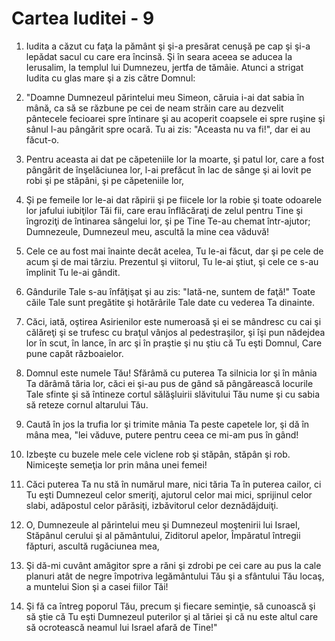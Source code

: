 # Cartea Iuditei - 9

1. Iudita a căzut cu faţa la pământ şi şi-a presărat cenuşă pe cap şi şi-a lepădat sacul cu care era încinsă. Şi în seara aceea se aducea la Ierusalim, la templul lui Dumnezeu, jertfa de tămâie. Atunci a strigat Iudita cu glas mare şi a zis către Domnul: 

2. "Doamne Dumnezeul părintelui meu Simeon, căruia i-ai dat sabia în mână, ca să se răzbune pe cei de neam străin care au dezvelit pântecele fecioarei spre întinare şi au acoperit coapsele ei spre ruşine şi sânul l-au pângărit spre ocară. Tu ai zis: "Aceasta nu va fi!", dar ei au făcut-o. 

3. Pentru aceasta ai dat pe căpeteniile lor la moarte, şi patul lor, care a fost pângărit de înşelăciunea lor, l-ai prefăcut în lac de sânge şi ai lovit pe robi şi pe stăpâni, şi pe căpeteniile lor, 

4. Şi pe femeile lor le-ai dat răpirii şi pe fiicele lor la robie şi toate odoarele lor jafului iubiţilor Tăi fii, care erau înflăcăraţi de zelul pentru Tine şi îngroziţi de întinarea sângelui lor, şi pe Tine Te-au chemat într-ajutor;  Dumnezeule, Dumnezeul meu, ascultă la mine cea văduvă! 

5. Cele ce au fost mai înainte decât acelea, Tu le-ai făcut, dar şi pe cele de acum şi de mai târziu. Prezentul şi viitorul, Tu le-ai ştiut, şi cele ce s-au împlinit Tu le-ai gândit. 

6. Gândurile Tale s-au înfăţişat şi au zis: "Iată-ne, suntem de faţă!" Toate căile Tale sunt pregătite şi hotărârile Tale date cu vederea Ta dinainte. 

7. Căci, iată, oştirea Asirienilor este numeroasă şi ei se mândresc cu cai şi călăreţi şi se trufesc cu braţul vânjos al pedestraşilor, şi îşi pun nădejdea lor în scut, în lance, în arc şi în praştie şi nu ştiu că Tu eşti Domnul, Care pune capăt războaielor. 

8. Domnul este numele Tău! Sfărâmă cu puterea Ta silnicia lor şi în mânia Ta dărâmă tăria lor, căci ei şi-au pus de gând să pângărească locurile Tale sfinte şi să întineze cortul sălăşluirii slăvitului Tău nume şi cu sabia să reteze cornul altarului Tău. 

9. Caută în jos la trufia lor şi trimite mânia Ta peste capetele lor, şi dă în mâna mea, "lei văduve, putere pentru ceea ce mi-am pus în gând! 

10. Izbeşte cu buzele mele cele viclene rob şi stăpân, stăpân şi rob. Nimiceşte semeţia lor prin mâna unei femei! 

11. Căci puterea Ta nu stă în numărul mare, nici tăria Ta în puterea cailor, ci Tu eşti Dumnezeul celor smeriţi, ajutorul celor mai mici, sprijinul celor slabi, adăpostul celor părăsiţi, izbăvitorul celor deznădăjduiţi. 

12. O, Dumnezeule al părintelui meu şi Dumnezeul moştenirii lui Israel, Stăpânul cerului şi al pământului, Ziditorul apelor, Împăratul întregii făpturi, ascultă rugăciunea mea, 

13. Şi dă-mi cuvânt amăgitor spre a răni şi zdrobi pe cei care au pus la cale planuri atât de negre împotriva legământului Tău şi a sfântului Tău locaş, a muntelui Sion şi a casei fiilor Tăi! 

14. Şi fă ca întreg poporul Tău, precum şi fiecare seminţie, să cunoască şi să ştie că Tu eşti Dumnezeul puterilor şi al tăriei şi că nu este altul care să ocrotească neamul lui Israel afară de Tine!" 

